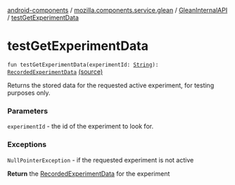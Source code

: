 [android-components](../../index.md) / [mozilla.components.service.glean](../index.md) / [GleanInternalAPI](index.md) / [testGetExperimentData](./test-get-experiment-data.md)

# testGetExperimentData

`fun testGetExperimentData(experimentId: `[`String`](https://kotlinlang.org/api/latest/jvm/stdlib/kotlin/-string/index.html)`): `[`RecordedExperimentData`](../../mozilla.components.service.glean.storages/-recorded-experiment-data/index.md) [(source)](https://github.com/mozilla-mobile/android-components/blob/master/components/service/glean/src/main/java/mozilla/components/service/glean/Glean.kt#L203)

Returns the stored data for the requested active experiment, for testing purposes only.

### Parameters

`experimentId` - the id of the experiment to look for.

### Exceptions

`NullPointerException` - if the requested experiment is not active

**Return**
the [RecordedExperimentData](../../mozilla.components.service.glean.storages/-recorded-experiment-data/index.md) for the experiment

